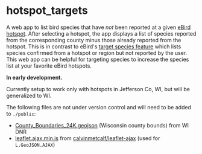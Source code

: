 # hotspot_targets

A web app to list bird species that have *not* been reported at a given
[eBird](https://ebird.org/home) [hotspot](https://ebird.org/hotspots).
After selecting a hotspot, the app displays a list of species reported from the
corresponding county minus those already reported from the hotspot.
This is in contrast to eBird's
[target species feature](https://ebird.org/targets) which lists species
confirmed from a hotspot or region but not reported by the user.
This web app can be helpful for targeting species to increase the species list
at your favorite eBird hotspots.

**In early development.**

Currently setup to work only with hotspots in Jefferson Co, WI, but will be
generalized to WI.

The following files are not under version control and will need to be added to
`./public`:

- [County_Boundaries_24K.geojson](https://data-wi-dnr.opendata.arcgis.com/datasets/wi-dnr::county-boundaries-24k/explore)
(Wisconsin county bounds) from WI DNR
- [leaflet.ajax.min.js](https://github.com/calvinmetcalf/leaflet-ajax/blob/gh-pages/dist/leaflet.ajax.min.js)
from [calvinmetcalf/leaflet-ajax](https://github.com/calvinmetcalf/leaflet-ajax)
(used for `L.GeoJSON.AJAX`)
